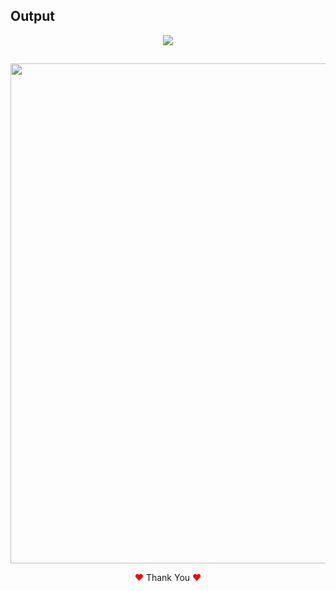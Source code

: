 ## Output


<p align="center" >
<img src="https://user-images.githubusercontent.com/80118217/191271521-921d1896-4d52-4cfe-898e-38d3f28fffb6.JPG"></p>

 ## 
  
 <p align="center">
 <img src="https://user-images.githubusercontent.com/80118217/191271737-3de74e24-1347-4f6d-9568-8115e3216f70.JPG" width="800px">
</p>


<p align="center"><span style="color: red;">&hearts;</span> Thank You <span style="color: red;">&hearts;</span></p>
